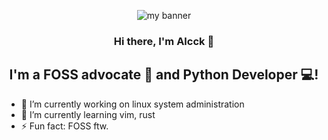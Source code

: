 
<p align="center">
  <a rel="noreferrer"><img src="https://user-images.githubusercontent.com/99951322/230460912-19c6405e-eebf-4c03-8a23-48d920322137.png" alt="my banner"></a>
</p>

<h3 align="center">
Hi there, I'm Alcck</a> 👋
</h3>

<h2 align="center">
I'm a FOSS advocate 💼 and Python Developer 💻!
</h2> 

- 🔭 I’m currently working on linux system administration
- 🌱 I’m currently learning vim, rust
- ⚡ Fun fact: FOSS ftw.

